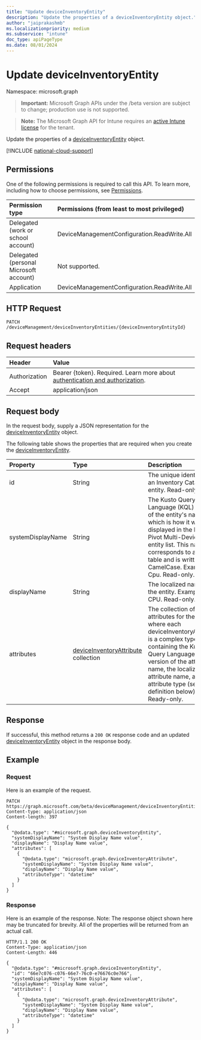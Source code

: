 ```yaml
---
title: "Update deviceInventoryEntity"
description: "Update the properties of a deviceInventoryEntity object."
author: "jaiprakashmb"
ms.localizationpriority: medium
ms.subservice: "intune"
doc_type: apiPageType
ms.date: 08/01/2024
---
```


# Update deviceInventoryEntity

Namespace: microsoft.graph

> **Important:** Microsoft Graph APIs under the /beta version are subject to change; production use is not supported.

> **Note:** The Microsoft Graph API for Intune requires an [active Intune license](https://go.microsoft.com/fwlink/?linkid=839381) for the tenant.

Update the properties of a [deviceInventoryEntity](../resources/intune-multidevicepivotservice-deviceinventoryentity.md) object.

[!INCLUDE [national-cloud-support](../../includes/all-clouds.md)]

## Permissions
One of the following permissions is required to call this API. To learn more, including how to choose permissions, see [Permissions](/graph/permissions-reference).

|Permission type|Permissions (from least to most privileged)|
|:---|:---|
|Delegated (work or school account)|DeviceManagementConfiguration.ReadWrite.All|
|Delegated (personal Microsoft account)|Not supported.|
|Application|DeviceManagementConfiguration.ReadWrite.All|

## HTTP Request
<!-- {
  "blockType": "ignored"
}
-->
``` http
PATCH /deviceManagement/deviceInventoryEntities/{deviceInventoryEntityId}
```

## Request headers
|Header|Value|
|:---|:---|
|Authorization|Bearer {token}. Required. Learn more about [authentication and authorization](/graph/auth/auth-concepts).|
|Accept|application/json|

## Request body
In the request body, supply a JSON representation for the [deviceInventoryEntity](../resources/intune-multidevicepivotservice-deviceinventoryentity.md) object.

The following table shows the properties that are required when you create the [deviceInventoryEntity](../resources/intune-multidevicepivotservice-deviceinventoryentity.md).

|Property|Type|Description|
|:---|:---|:---|
|id|String|The unique identifier of an Inventory Catalog entity. Read-only.|
|systemDisplayName|String|The Kusto Query Language (KQL) version of the entity's name, which is how it will be displayed in the Intune Pivot Multi-Device entity list. This name corresponds to a Kusto table and is written in CamelCase. Example: Cpu. Read-only.|
|displayName|String|The localized name of the entity. Example: CPU. Read-only.|
|attributes|[deviceInventoryAttribute](../resources/intune-multidevicepivotservice-deviceinventoryattribute.md) collection|The collection of attributes for the entity, where each deviceInventoryAttribute is a complex type containing the Kusto Query Language (KQL) version of the attribute's name, the localized attribute name, and the attribute type (see definition below). Ready-only.|



## Response
If successful, this method returns a `200 OK` response code and an updated [deviceInventoryEntity](../resources/intune-multidevicepivotservice-deviceinventoryentity.md) object in the response body.

## Example

### Request
Here is an example of the request.
``` http
PATCH https://graph.microsoft.com/beta/deviceManagement/deviceInventoryEntities/{deviceInventoryEntityId}
Content-type: application/json
Content-length: 397

{
  "@odata.type": "#microsoft.graph.deviceInventoryEntity",
  "systemDisplayName": "System Display Name value",
  "displayName": "Display Name value",
  "attributes": [
    {
      "@odata.type": "microsoft.graph.deviceInventoryAttribute",
      "systemDisplayName": "System Display Name value",
      "displayName": "Display Name value",
      "attributeType": "datetime"
    }
  ]
}
```

### Response
Here is an example of the response. Note: The response object shown here may be truncated for brevity. All of the properties will be returned from an actual call.
``` http
HTTP/1.1 200 OK
Content-Type: application/json
Content-Length: 446

{
  "@odata.type": "#microsoft.graph.deviceInventoryEntity",
  "id": "66e7c076-c076-66e7-76c0-e76676c0e766",
  "systemDisplayName": "System Display Name value",
  "displayName": "Display Name value",
  "attributes": [
    {
      "@odata.type": "microsoft.graph.deviceInventoryAttribute",
      "systemDisplayName": "System Display Name value",
      "displayName": "Display Name value",
      "attributeType": "datetime"
    }
  ]
}
```
